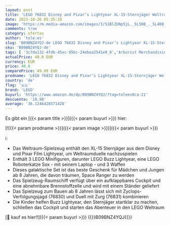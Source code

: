 ```yaml
---
layout: post
title: 'LEGO 76832 Disney and Pixar’s Lightyear XL-15-Sternjäger Weltraum-Spielzeug zum Bauen für Kinder ab 8 Jahre  inkl. Raumschiff und Buzz-Minifigur'
date: 2023-10-26 05:35:19
image: 'https://m.media-amazon.com/images/I/51BlZUNp5jL._SL500_._SL400_.jpg'
comments: true
category: ofertas
author: 'tole.es'
slug: 'B09BNZ4YQJ-de LEGO 76832 Disney and Pixar’s Lightyear XL-15-Sternjäger...'
sku: 'B09BNZ4YQJ-de'
tags: [ '3c7da132-4fdb-45ec-95bc-24ebea2541e9_0','Arborist Merchandising Root','Bauspielzeug & Konstruktionsspielzeug','Bauspielzeugsets','Custom Stores','LEGO','Self Service','Spielzeug','lego','🇩🇪', ]
actualPrice: 40.0 EUR
currency: EUR
price: 40.0
comparePrice: 49.99 EUR
prodname: 'LEGO 76832 Disney and Pixar’s Lightyear XL-15-Sternjäger Weltraum-Spielzeug zum Bauen für Kinder ab 8 Jahre  inkl. Raumschiff und Buzz-Minifigur'
country: 'de'
flag: '🇩🇪'
brand: 'LEGO'
buyurl: 'https://www.amazon.de/dp/B09BNZ4YQJ/?tag=tolees0ca-21'
descuento: '19.98'
average: '36.1246428571428'
---
```


Es gibt ein [{{< param title >}}]({{< param buyurl >}}) hier:

[![{{< param prodname >}}]({{< param image >}})]({{< param buyurl >}})

ℹ️:

- Das Weltraum-Spielzeug enthält den XL-15 Sternjäger aus dem Disney und Pixar Film Lightyear, um Weltraumduelle nachzuspielen
- Enthält 3 LEGO Minifiguren, darunter LEGO Buzz Lightyear, eine LEGO Roboterkatze Sox - mit seinem Laptop - und 3 Waffen
- Dieses galaktische Set ist das beste Geschenk für Mädchen und Jungen ab 8 Jahren, die davon träumen, Space Ranger zu werden
- Das Spielzeug-Raumschiff verfügt über ein aufklappbares Cockpit und eine abnehmbare Brennstoffzelle und wird mit einem Ständer geliefert
- Das Spielzeug zum Bauen ab 8 Jahren lässt sich mit Zyclops-Verfolgungsjagd (76830) und Duell mit Zurg (76831) kombinieren
- Die Kinder helfen Buzz Lightyear, den Sternjäger startklar zu machen, schließen das Cockpit und starten das Abenteuer in den LEGO Weltraum

[🛒 kauf es hier!!]({{< param buyurl >}})
{{<world>}}B09BNZ4YQJ{{</world>}}
